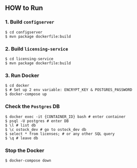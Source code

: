 ## HOW to Run

### 1. Build `configserver`
```shell
$ cd configserver
$ mvn package dockerfile:build
```

### 2. Build `licensing-service`

```shell
$ cd licensing-service
$ mvn package dockerfile:build
```

### 3. Run Docker

```shell
$ cd docker
$ # Set up 2 env variable: ENCRYPT_KEY & POSTGRES_PASSWORD
$ docker-compose up 
```

### Check the `Postgres` DB

```shell
$ docker exec -it {CONTAINER_ID} bash # enter container
$ psql -U postgres # enter DB
$ \l # list db
$ \c ostock_dev # go to ostock_dev db
$ select * from licenses; # or any other SQL query
$ \q # leave db
```

### Stop the Docker

```shell
$ docker-compose down
```
